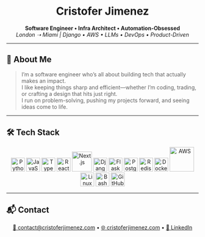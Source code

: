<h1 align="center">Cristofer Jimenez</h1>
<p align="center">
  <strong>Software Engineer • Infra Architect • Automation-Obsessed</strong><br>
  <em>London ➝ Miami | Django • AWS • LLMs • DevOps • Product-Driven</em>
</p>

<hr/>

## 👋 About Me

> I’m a software engineer who’s all about building tech that actually makes an impact.  
> I like keeping things sharp and efficient—whether I’m coding, trading, or crafting a design that hits just right.  
> I run on problem-solving, pushing my projects forward, and seeing ideas come to life.

---

## 🛠 Tech Stack

<p align="center">
  <img src="https://cdn.jsdelivr.net/gh/devicons/devicon/icons/python/python-original.svg" width="36" alt="Python"/>
  <img src="https://cdn.jsdelivr.net/gh/devicons/devicon/icons/javascript/javascript-original.svg" width="36" alt="JavaScript"/>
  <img src="https://cdn.jsdelivr.net/gh/devicons/devicon/icons/typescript/typescript-original.svg" width="36" alt="TypeScript"/>
  <img src="https://cdn.jsdelivr.net/gh/devicons/devicon/icons/react/react-original.svg" width="36" alt="React"/>
  <img src="https://cdn.jsdelivr.net/gh/devicons/devicon/icons/nextjs/nextjs-original-wordmark.svg" width="52" alt="Next.js"/>
  <img src="https://cdn.jsdelivr.net/gh/devicons/devicon/icons/django/django-plain.svg" width="36" alt="Django"/>
  <img src="https://cdn.jsdelivr.net/gh/devicons/devicon/icons/flask/flask-original.svg" width="36" alt="Flask"/>
  <img src="https://cdn.jsdelivr.net/gh/devicons/devicon/icons/postgresql/postgresql-original.svg" width="36" alt="PostgreSQL"/>
  <img src="https://cdn.jsdelivr.net/gh/devicons/devicon/icons/redis/redis-original.svg" width="36" alt="Redis"/>
  <img src="https://cdn.jsdelivr.net/gh/devicons/devicon/icons/docker/docker-original.svg" width="36" alt="Docker"/>
  <img src="https://cdn.jsdelivr.net/gh/devicons/devicon/icons/amazonwebservices/amazonwebservices-original-wordmark.svg" width="64" alt="AWS"/>
  <img src="https://cdn.jsdelivr.net/gh/devicons/devicon/icons/linux/linux-original.svg" width="36" alt="Linux"/>
  <img src="https://cdn.jsdelivr.net/gh/devicons/devicon/icons/bash/bash-original.svg" width="36" alt="Bash"/>
  <img src="https://cdn.jsdelivr.net/gh/devicons/devicon/icons/github/github-original.svg" width="36" alt="GitHub"/>
</p>


---

## 📬 Contact

<p align="center">
  <a href="mailto:contact@cristoferjimenez.com">📧 contact@cristoferjimenez.com</a> •  
  <a href="https://cristoferjimenez.com">🌐 cristoferjimenez.com</a> •  
  <a href="https://linkedin.com/in/cristoferjimenez">💼 LinkedIn</a>
</p>
